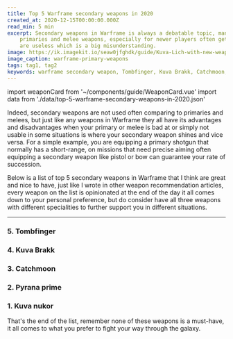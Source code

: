 ```yaml
---
title: Top 5 Warframe secondary weapons in 2020
created_at: 2020-12-15T00:00:00.000Z
read_min: 5 min
excerpt: Secondary weapons in Warframe is always a debatable topic, many players tend to focus on their 
    primaries and melee weapons, especially for newer players often get confused thinking secondary weapons 
    are useless which is a big misunderstanding.
image: https://ik.imagekit.io/seaw0jfghdk/guide/Kuva-Lich-with-new-weapon_cy45cMuIU.jpg
image_caption: warframe-primary-weapons
tags: tag1, tag2
keywords: warframe secondary weapon, Tombfinger, Kuva Brakk, Catchmoon, Pyrana prime, Kuva nukor
---
```


import weaponCard from '~/components/guide/WeaponCard.vue'
import data from './data/top-5-warframe-secondary-weapons-in-2020.json'

Indeed, secondary weapons are not used often comparing to primaries and melees, but just like any weapons in Warframe they all have its advantages and disadvantages when your primary or melee is bad at or simply not usable in some situations is where your secondary weapon shines and vice versa. For a simple example, you are equipping a primary shotgun that normally has a short-range, on missions that need precise aiming often equipping a secondary weapon like pistol or bow can guarantee your rate of succession. 

Below is a list of top 5 secondary weapons in Warframe that I think are great and nice to have, just like I wrote in other weapon recommendation articles, every weapon on the list is opinionated at the end of the day it all comes down to your personal preference, but do consider have all three weapons with different specialities to further support you in different situations.

<hr class="bg-secondary my-4"/>

### 5. Tombfinger

<weapon-card class="mb-5 mt-3" :data="data.tombfinger"></weapon-card>

### 4. Kuva Brakk

<weapon-card class="mb-5 mt-3" :data="data.kuvaBrakk"></weapon-card>

### 3. Catchmoon

<weapon-card class="mb-5 mt-3" :data="data.catchmoon"></weapon-card>

### 2. Pyrana prime

<weapon-card class="mb-5 mt-3" :data="data.pyranaPrime"></weapon-card>

### 1. Kuva nukor

<weapon-card class="mb-5 mt-3" :data="data.kuvaNukor"></weapon-card>

That's the end of the list, remember none of these weapons is a must-have, it all comes to what you prefer
to fight your way through the galaxy.
